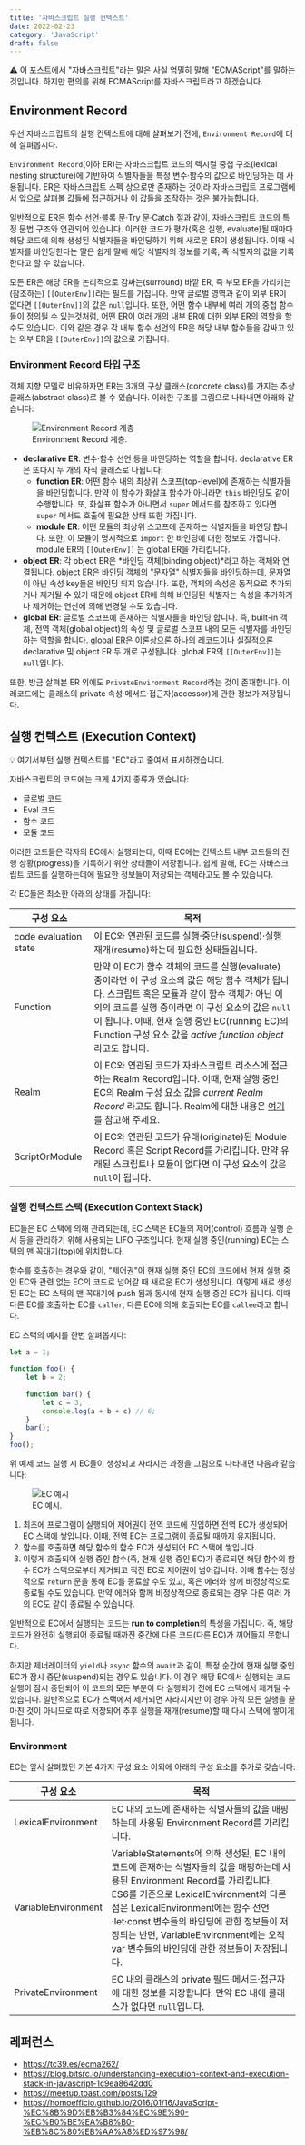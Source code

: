 ```yaml
---
title: '자바스크립트 실행 컨텍스트'
date: 2022-02-23
category: 'JavaScript'
draft: false
---
```


⚠️ 이 포스트에서 "자바스크립트"라는 말은 사실 엄밀히 말해 "ECMAScript"를 말하는 것입니다. 하지만 편의를 위해 ECMAScript를 자바스크립트라고 하겠습니다.

## Environment Record

우선 자바스크립트의 실행 컨텍스트에 대해 살펴보기 전에, `Environment Record`에 대해 살펴봅시다.

`Environment Record`(이하 ER)는 자바스크립트 코드의 렉시컬 중첩 구조(lexical nesting structure)에 기반하여 식별자들을 특정 변수·함수의 값으로 바인딩하는 데 사용됩니다. ER은 자바스크립트 스펙 상으로만 존재하는 것이라 자바스크립트 프로그램에서 앞으로 살펴볼 값들에 접근하거나 이 값들을 조작하는 것은 불가능합니다.

일반적으로 ER은 함수 선언·블록 문·Try 문·Catch 절과 같이, 자바스크립트 코드의 특정 문법 구조와 연관되어 있습니다. 이러한 코드가 평가(혹은 실행, evaluate)될 때마다 해당 코드에 의해 생성된 식별자들을 바인딩하기 위해 새로운 ER이 생성됩니다. 이때 식별자를 바인딩한다는 말은 쉽게 말해 해당 식별자의 정보를 기록, 즉 식별자의 값을 기록한다고 할 수 있습니다.

모든 ER은 해당 ER을 논리적으로 감싸는(surround) 바깥 ER, 즉 부모 ER을 가리키는(참조하는) `[[OuterEnv]]`라는 필드를 가집니다. 만약 글로벌 영역과 같이 외부 ER이 없다면 `[[OuterEnv]]`의 값은 `null`입니다. 또한, 어떤 함수 내부에 여러 개의 중첩 함수들이 정의될 수 있는것처럼, 어떤 ER이 여러 개의 내부 ER에 대한 외부 ER의 역할을 할 수도 있습니다. 이와 같은 경우 각 내부 함수 선언의 ER은 해당 내부 함수들을 감싸고 있는 외부 ER을 `[[OuterEnv]]`의 값으로 가집니다.

### Environment Record 타입 구조

객체 지향 모델로 비유하자면 ER는 3개의 구상 클래스(concrete class)를 가지는 추상 클래스(abstract class)로 볼 수 있습니다. 이러한 구조를 그림으로 나타내면 아래와 같습니다:

<figure>
    <img src="https://cdn.jsdelivr.net/gh/jaehyeon48/jaehyeon48.github.io@master/assets/images/javascript/execution-context/environment_record_hierarchy.png" alt="Environment Record 계층">
    <figcaption>Environment Record 계층.</figcaption>
</figure>

- **declarative ER**: 변수·함수 선언 등을 바인딩하는 역할을 합니다. declarative ER은 또다시 두 개의 자식 클래스로 나뉩니다:
  - **function ER**: 어떤 함수 내의 최상위 스코프(top-level)에 존재하는 식별자들을 바인딩합니다. 만약 이 함수가 화살표 함수가 아니라면 `this` 바인딩도 같이 수행합니다. 또, 화살표 함수가 아니면서 `super` 메서드를 참조하고 있다면 `super` 메서드 호출에 필요한 상태 또한 가집니다.
  - **module ER**: 어떤 모듈의 최상위 스코프에 존재하는 식별자들을 바인딩 합니다. 또한, 이 모듈이 명시적으로 `import` 한 바인딩에 대한 정보도 가집니다. module ER의 `[[OuterEnv]]` 는 global ER을 가리킵니다.
- **object ER**: 각 object ER은 *바인딩 객체(binding object)*라고 하는 객체와 연결됩니다. object ER은 바인딩 객체의 "문자열" 식별자들을 바인딩하는데, 문자열이 아닌 속성 key들은 바인딩 되지 않습니다. 또한, 객체의 속성은 동적으로 추가되거나 제거될 수 있기 때문에 object ER에 의해 바인딩된 식별자는 속성을 추가하거나 제거하는 연산에 의해 변경될 수도 있습니다.
- **global ER**: 글로벌 스코프에 존재하는 식별자들을 바인딩 합니다. 즉, built-in 객체, 전역 객체(global object)의 속성 및 글로벌 스코프 내의 모든 식별자를 바인딩하는 역할을 합니다. global ER은 이론상으론 하나의 레코드이나 실질적으론 declarative 및 object ER 두 개로 구성됩니다. global ER의 `[[OuterEnv]]`는 `null`입니다.

또한, 방금 살펴본 ER 외에도 `PrivateEnvironment Record`라는 것이 존재합니다. 이 레코드에는 클래스의 private 속성·메서드·접근자(accessor)에 관한 정보가 저장됩니다.

## 실행 컨텍스트 (Execution Context)

💡 여기서부턴 실행 컨텍스트를 "EC"라고 줄여서 표시하겠습니다.

자바스크립트의 코드에는 크게 4가지 종류가 있습니다:

- 글로벌 코드
- Eval 코드
- 함수 코드
- 모듈 코드

이러한 코드들은 각자의 EC에서 실행되는데, 이때 EC에는 컨텍스트 내부 코드들의 진행 상황(progress)을 기록하기 위한 상태들이 저장됩니다. 쉽게 말해, EC는 자바스크립트 코드를 실행하는데에 필요한 정보들이 저장되는 객체라고도 볼 수 있습니다.

각 EC들은 최소한 아래의 상태를 가집니다:

|**구성 요소**|**목적**|
|-|-|
|code evaluation state|이 EC와 연관된 코드를 실행·중단(suspend)·실행 재개(resume)하는데 필요한 상태들입니다.|
|Function|만약 이 EC가 함수 객체의 코드를 실행(evaluate) 중이라면 이 구성 요소의 값은 해당 함수 객체가 됩니다. 스크립트 혹은 모듈과 같이 함수 객체가 아닌 이외의 코드를 실행 중이라면 이 구성 요소의 값은 `null`이 됩니다. 이때, 현재 실행 중인 EC(running EC)의 Function 구성 요소 값을 *active function object* 라고도 합니다.|
|Realm|이 EC와 연관된 코드가 자바스크립트 리소스에 접근하는 Realm Record입니다. 이때, 현재 실행 중인 EC의 Realm 구성 요소 값을 *current Realm Record* 라고도 합니다. Realm에 대한 내용은 [여기](https://stackoverflow.com/questions/49832187/how-to-understand-js-realms)를 참고해 주세요.|
|ScriptOrModule|이 EC와 연관된 코드가 유래(originate)된 Module Record 혹은 Script Record를 가리킵니다. 만약 유래된 스크립트나 모듈이 없다면 이 구성 요소의 값은 `null`이 됩니다.

### 실행 컨텍스트 스택 (Execution Context Stack)

EC들은 EC 스택에 의해 관리되는데, EC 스택은 EC들의 제어(control) 흐름과 실행 순서 등을 관리하기 위해 사용되는 LIFO 구조입니다. 현재 실행 중인(running) EC는 스택의 맨 꼭대기(top)에 위치합니다.

함수를 호출하는 경우와 같이, "제어권"이 현재 실행 중인 EC의 코드에서 현재 실행 중인 EC와 관련 없는 EC의 코드로 넘어갈 때 새로운 EC가 생성됩니다. 이렇게 새로 생성된 EC는 EC 스택의 맨 꼭대기에 push 됨과 동시에 현재 실행 중인 EC가 됩니다. 이때 다른 EC를 호출하는 EC를 `caller`, 다른 EC에 의해 호출되는 EC를 `callee`라고 합니다.

EC 스택의 예시를 한번 살펴봅시다:

```js
let a = 1;

function foo() {
	let b = 2;
	
	function bar() {
		let c = 3;
		console.log(a + b + c) // 6;
	}
	bar();
}
foo();
```

위 예제 코드 실행 시 EC들이 생성되고 사라지는 과정을 그림으로 나타내면 다음과 같습니다:

<figure>
    <img src="https://cdn.jsdelivr.net/gh/jaehyeon48/jaehyeon48.github.io@master/assets/images/javascript/execution-context/ec_example.png" alt="EC 예시">
    <figcaption>EC 예시.</figcaption>
</figure>

1. 최초에 프로그램이 실행되어 제어권이 전역 코드에 진입하면 전역 EC가 생성되어 EC 스택에 쌓입니다. 이때, 전역 EC는 프로그램이 종료될 때까지 유지됩니다.
2. 함수를 호출하면 해당 함수의 함수 EC가 생성되어 EC 스택에 쌓입니다.
3. 이렇게 호출되어 실행 중인 함수(즉, 현재 실행 중인 EC)가 종료되면 해당 함수의 함수 EC가 스택으로부터 제거되고 직전 EC로 제어권이 넘어갑니다. 이때 함수는 정상적으로 `return` 문을 통해 EC를 종료할 수도 있고, 혹은 에러와 함께 비정상적으로 종료될 수도 있습니다. 만약 에러와 함께 비정상적으로 종료되는 경우 다른 여러 개의 EC도 같이 종료될 수 있습니다.

일반적으로 EC에서 실행되는 코드는 **run to completion**의 특성을 가집니다. 즉, 해당 코드가 완전히 실행되어 종료될 때까진 중간에 다른 코드(다른 EC)가 끼어들지 못합니다.

하지만 제너레이터의 `yield`나 `async` 함수의 `await`과 같이, 특정 순간에 현재 실행 중인 EC가 잠시 중단(suspend)되는 경우도 있습니다. 이 경우 해당 EC에서 실행되는 코드 실행이 잠시 중단되어 이 코드의 모든 부분이 다 실행되기 전에 EC 스택에서 제거될 수 있습니다. 일반적으로 EC가 스택에서 제거되면 사라지지만 이 경우 아직 모든 실행을 끝마친 것이 아니므로 따로 저장되어 추후 실행을 재개(resume)할 때 다시 스택에 쌓이게 됩니다.

### Environment

EC는 앞서 살펴봤던 기본 4가지 구성 요소 이외에 아래의 구성 요소를 추가로 갖습니다:

|**구성 요소**|**목적**|
|-|-|
|LexicalEnvironment|EC 내의 코드에 존재하는 식별자들의 값을 매핑하는데 사용된 Environment Record를 가리킵니다.|
|VariableEnvironment|VariableStatements에 의해 생성된, EC 내의 코드에 존재하는 식별자들의 값을 매핑하는데 사용된 Environment Record를 가리킵니다. ES6를 기준으로 LexicalEnvironment와 다른 점은 LexicalEnvironment에는 함수 선언·let·const 변수들의 바인딩에 관한 정보들이 저장되는 반면, VariableEnvironment에는 오직 var 변수들의 바인딩에 관한 정보들이 저장됩니다.|
|PrivateEnvironment|EC 내의 클래스의 private 필드·메서드·접근자에 대한 정보를 저장합니다. 만약 EC 내에 클래스가 없다면 `null`입니다.|

## 레퍼런스

- https://tc39.es/ecma262/
- https://blog.bitsrc.io/understanding-execution-context-and-execution-stack-in-javascript-1c9ea8642dd0
- https://meetup.toast.com/posts/129
- https://homoefficio.github.io/2016/01/16/JavaScript-%EC%8B%9D%EB%B3%84%EC%9E%90-%EC%B0%BE%EA%B8%B0-%EB%8C%80%EB%AA%A8%ED%97%98/

